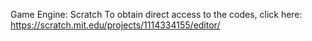 Game Engine: Scratch
To obtain direct access to the codes, click here: https://scratch.mit.edu/projects/1114334155/editor/

